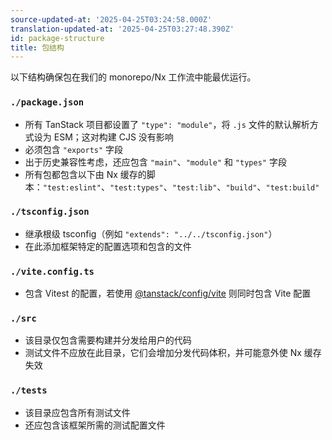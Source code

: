 ```yaml
---
source-updated-at: '2025-04-25T03:24:58.000Z'
translation-updated-at: '2025-04-25T03:27:48.390Z'
id: package-structure
title: 包结构
---
```

以下结构确保包在我们的 monorepo/Nx 工作流中能最优运行。

### `./package.json`

- 所有 TanStack 项目都设置了 `"type": "module"`，将 `.js` 文件的默认解析方式设为 ESM；这对构建 CJS 没有影响  
- 必须包含 `"exports"` 字段  
- 出于历史兼容性考虑，还应包含 `"main"`、`"module"` 和 `"types"` 字段  
- 所有包都包含以下由 Nx 缓存的脚本：`"test:eslint"`、`"test:types"`、`"test:lib"`、`"build"`、`"test:build"`  

### `./tsconfig.json`

- 继承根级 tsconfig（例如 `"extends": "../../tsconfig.json"`）  
- 在此添加框架特定的配置选项和包含的文件  

### `./vite.config.ts`

- 包含 Vitest 的配置，若使用 [@tanstack/config/vite](./vite.md) 则同时包含 Vite 配置  

### `./src`

- 该目录仅包含需要构建并分发给用户的代码  
- 测试文件不应放在此目录，它们会增加分发代码体积，并可能意外使 Nx 缓存失效  

### `./tests`

- 该目录应包含所有测试文件  
- 还应包含该框架所需的测试配置文件
